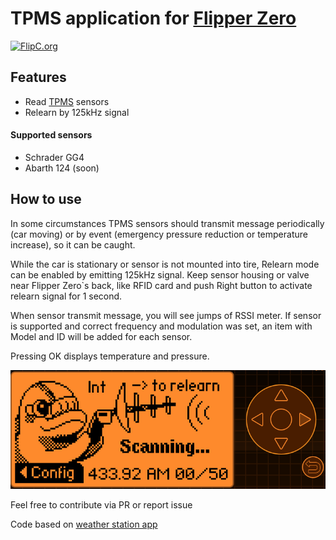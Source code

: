 # TPMS application for [Flipper Zero](https://flipperzero.one/)
[![FlipC.org](https://flipc.org/wosk/flipperzero-tpms/badge)](https://flipc.org/wosk/flipperzero-tpms)

## Features
- Read [TPMS](https://en.wikipedia.org/wiki/Tire-pressure_monitoring_system) sensors
- Relearn by 125kHz signal

####  Supported sensors
* Schrader GG4
* Abarth 124 (soon)

## How to use
In some circumstances TPMS sensors should transmit message periodically (car moving) or by event (emergency pressure reduction or temperature increase), so it can be caught.

While the car is stationary or sensor is not mounted into tire, Relearn mode can be enabled by emitting 125kHz signal. Keep sensor housing or valve near Flipper Zero`s back, like RFID card and push Right button to activate relearn signal for 1 second.

When sensor transmit message, you will see jumps of RSSI meter.
If sensor is supported and correct frequency and modulation was set, an item with Model and ID will be added for each sensor.

Pressing OK displays temperature and pressure.

![input](tpms.gif)

Feel free to contribute via PR or report issue

Code based on [weather station app](https://github.com/flipperdevices/flipperzero-firmware/tree/dev/applications/external/weather_station)
